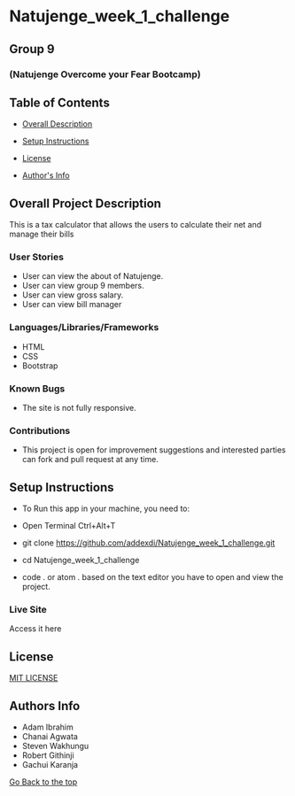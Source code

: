 
# Natujenge_week_1_challenge
## Group 9
### (Natujenge Overcome your Fear Bootcamp)
 
## Table of Contents
* [Overall Description](https://github.com/addexdi/Natujenge_week_1_challenge#overall-project-description)

* [Setup Instructions](https://github.com/addexdi/Natujenge_week_1_challenge#setup-instructions)

* [License](https://github.com/addexdi/Natujenge_week_1_challenge#license)

* [Author's Info](https://github.com/addexdi/Natujenge_week_1_challenge#authors-info)

## Overall Project Description
<p>This is a tax calculator that allows the users to calculate their net and manage their bills</p>

### User Stories
* User can view the about of Natujenge.
* User can view group 9 members.
* User can view gross salary.
* User can view bill manager
### Languages/Libraries/Frameworks
* HTML
* CSS
* Bootstrap
### Known Bugs
* The site is not fully responsive. 
### Contributions
* This project is open for improvement suggestions and interested parties can fork and pull request at any time.

## Setup Instructions
 * To Run this app in your machine, you need to:

 * Open Terminal Ctrl+Alt+T

 * git clone https://github.com/addexdi/Natujenge_week_1_challenge.git

 * cd Natujenge_week_1_challenge

 * code . or atom . based on the text editor you have to open and view the project.

### Live Site
Access it here 


## License
[MIT LICENSE](LICENSE)


## Authors Info
* Adam Ibrahim
* Chanai Agwata
* Steven Wakhungu
* Robert Githinji
* Gachui Karanja

[Go Back to the top](#TaxCalculator)
